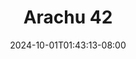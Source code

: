 --- 
title: "Arachu 42"
description: "video   Arachu 42 gratis    "
date: 2024-10-01T01:43:13-08:00
file_code: "xsmwjwrg5b4g"
draft: false
cover: "drxoxotqe4wnungd.jpg"
tags: ["Arachu", "bokep-indo", "bokep-viral", "bokep-ig"]
length: 31
fld_id: "1483117"
foldername: "Arachu update"
categories: ["Arachu update"]
views: 0
---